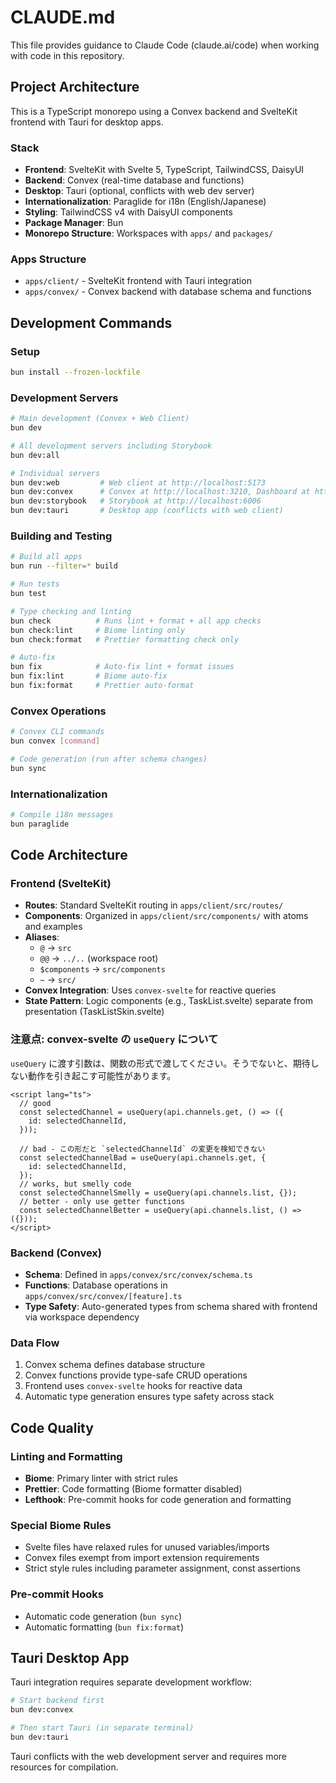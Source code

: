 # CLAUDE.md

This file provides guidance to Claude Code (claude.ai/code) when working with code in this repository.

## Project Architecture

This is a TypeScript monorepo using a Convex backend and SvelteKit frontend with Tauri for desktop apps.

### Stack

- **Frontend**: SvelteKit with Svelte 5, TypeScript, TailwindCSS, DaisyUI
- **Backend**: Convex (real-time database and functions)
- **Desktop**: Tauri (optional, conflicts with web dev server)
- **Internationalization**: Paraglide for i18n (English/Japanese)
- **Styling**: TailwindCSS v4 with DaisyUI components
- **Package Manager**: Bun
- **Monorepo Structure**: Workspaces with `apps/` and `packages/`

### Apps Structure

- `apps/client/` - SvelteKit frontend with Tauri integration
- `apps/convex/` - Convex backend with database schema and functions

## Development Commands

### Setup

```bash
bun install --frozen-lockfile
```

### Development Servers

```bash
# Main development (Convex + Web Client)
bun dev

# All development servers including Storybook
bun dev:all

# Individual servers
bun dev:web         # Web client at http://localhost:5173
bun dev:convex      # Convex at http://localhost:3210, Dashboard at http://localhost:6790
bun dev:storybook   # Storybook at http://localhost:6006
bun dev:tauri       # Desktop app (conflicts with web client)
```

### Building and Testing

```bash
# Build all apps
bun run --filter=* build

# Run tests
bun test

# Type checking and linting
bun check          # Runs lint + format + all app checks
bun check:lint     # Biome linting only
bun check:format   # Prettier formatting check only

# Auto-fix
bun fix            # Auto-fix lint + format issues
bun fix:lint       # Biome auto-fix
bun fix:format     # Prettier auto-format
```

### Convex Operations

```bash
# Convex CLI commands
bun convex [command]

# Code generation (run after schema changes)
bun sync
```

### Internationalization

```bash
# Compile i18n messages
bun paraglide
```

## Code Architecture

### Frontend (SvelteKit)

- **Routes**: Standard SvelteKit routing in `apps/client/src/routes/`
- **Components**: Organized in `apps/client/src/components/` with atoms and examples
- **Aliases**:
  - `@` → `src`
  - `@@` → `../..` (workspace root)
  - `$components` → `src/components`
  - `~` → `src/`
- **Convex Integration**: Uses `convex-svelte` for reactive queries
- **State Pattern**: Logic components (e.g., TaskList.svelte) separate from presentation (TaskListSkin.svelte)

### 注意点: convex-svelte の `useQuery` について

`useQuery` に渡す引数は、関数の形式で渡してください。そうでないと、期待しない動作を引き起こす可能性があります。

```svelte
<script lang="ts">
  // good
  const selectedChannel = useQuery(api.channels.get, () => ({
    id: selectedChannelId,
  }));

  // bad - この形だと `selectedChannelId` の変更を検知できない
  const selectedChannelBad = useQuery(api.channels.get, {
    id: selectedChannelId,
  });
  // works, but smelly code
  const selectedChannelSmelly = useQuery(api.channels.list, {});
  // better - only use getter functions
  const selectedChannelBetter = useQuery(api.channels.list, () => ({}));
</script>
```

### Backend (Convex)

- **Schema**: Defined in `apps/convex/src/convex/schema.ts`
- **Functions**: Database operations in `apps/convex/src/convex/[feature].ts`
- **Type Safety**: Auto-generated types from schema shared with frontend via workspace dependency

### Data Flow

1. Convex schema defines database structure
2. Convex functions provide type-safe CRUD operations
3. Frontend uses `convex-svelte` hooks for reactive data
4. Automatic type generation ensures type safety across stack

## Code Quality

### Linting and Formatting

- **Biome**: Primary linter with strict rules
- **Prettier**: Code formatting (Biome formatter disabled)
- **Lefthook**: Pre-commit hooks for code generation and formatting

### Special Biome Rules

- Svelte files have relaxed rules for unused variables/imports
- Convex files exempt from import extension requirements
- Strict style rules including parameter assignment, const assertions

### Pre-commit Hooks

- Automatic code generation (`bun sync`)
- Automatic formatting (`bun fix:format`)

## Tauri Desktop App

Tauri integration requires separate development workflow:

```bash
# Start backend first
bun dev:convex

# Then start Tauri (in separate terminal)
bun dev:tauri
```

Tauri conflicts with the web development server and requires more resources for compilation.
